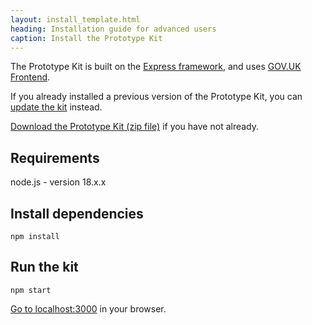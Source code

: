 ```yaml
---
layout: install_template.html
heading: Installation guide for advanced users
caption: Install the Prototype Kit
---
```


The Prototype Kit is built on the [Express framework](http://expressjs.com/), and uses [GOV.UK Frontend](https://github.com/alphagov/govuk-frontend).

If you already installed a previous version of the Prototype Kit, you can [update the kit](../updating-the-kit) instead.

[Download the Prototype Kit (zip file)](../download) if you have not already.

## Requirements

node.js - version 18.x.x

## Install dependencies

```
npm install
```

## Run the kit
```
npm start
```

[Go to localhost:3000](http://localhost:3000) in your browser.
